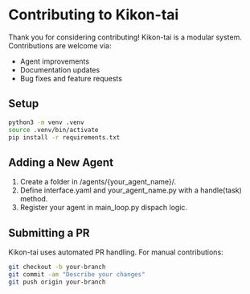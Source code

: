 # Contributing to Kikon-tai

Thank you for considering contributing! Kikon-tai is a modular system. Contributions are welcome via:

- Agent improvements
- Documentation updates
- Bug fixes and feature requests

## Setup

```bash
python3 -m venv .venv
source .venv/bin/activate
pip install -r requirements.txt
```

## Adding a New Agent
1. Create a folder in /agents/{your_agent_name}/.
2. Define interface.yaml and your_agent_name.py with a handle(task) method.
3. Register your agent in main_loop.py dispach logic.

## Submitting a PR

Kikon-tai uses automated PR handling. For manual contributions:
```bash
git checkout -b your-branch
git commit -am "Describe your changes"
git push origin your-branch
```